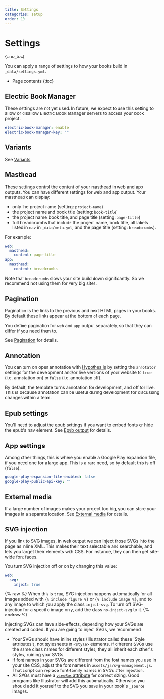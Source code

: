 ```yaml
---
title: Settings
categories: setup
order: 10
---
```


# Settings
{:.no_toc}

You can apply a range of settings to how your books build in `_data/settings.yml`.

* Page contents
{:toc}

## Electric Book Manager

These settings are not yet used. In future, we expect to use this setting to allow or disallow Electric Book Manager servers to access your book project.

``` yaml
electric-book-manager: enable
electric-book-manager-key: ""
```

## Variants

See [Variants](variants.html).

## Masthead

These settings control the content of your masthead in web and app outputs. You can have different settings for web and app output. Your masthead can display:

- only the project name (setting: `project-name`)
- the project name and book title (setting: `book-title`)
- the project name, book title, and page title (setting: `page-title`)
- full breadcrumbs that include the project name, book title, all labels listed in `nav` in `_data/meta.yml`, and the page title (setting: `breadcrumbs`).

For example:

``` yaml
web:
  masthead:
    content: page-title
app:
  masthead:
    content: breadcrumbs
```

Note that `breadcrumbs` slows your site build down significantly. So we recommend not using them for very big sites.

## Pagination

Pagination is the links to the previous and next HTML pages in your books. By default these links appear at the bottom of each page.

You define pagination for `web` and `app` output separately, so that they can differ if you need them to.

See [Pagination](../layout/web-pagination.html) for details.

## Annotation

You can turn on open annotation with [Hypothes.is](https://hypothes.is) by setting the `annotator` settings for the development and/or live versions of your website to `true` (i.e. annotation on) or `false` (i.e. annotation off).

By default, the template turns annotation for development, and off for live. This is because annotation can be useful during development for discussing changes within a team.

## Epub settings

You'll need to adjust the epub settings if you want to embed fonts or hide the epub's nav element. See [Epub output](../output/epub-output.html) for details.

## App settings

Among other things, this is where you enable a Google Play expansion file, if you need one for a large app. This is a rare need, so by default this is off (`false`).

``` yaml
google-play-expansion-file-enabled: false
google-play-public-api-key: ""
```

## External media

If a large number of images makes your project too big, you can store your images in a separate location. See [External media](../images/external-media.html) for details.

## SVG injection

If you link to SVG images, in web output we can inject those SVGs into the page as inline XML. This makes their text selectable and searchable, and lets you target their elements with CSS. For instance, they can then get site-wide font faces.

You turn SVG injection off or on by changing this value:

```yaml
web:
  svg:
    inject: true
```

{% raw %}
When this is `true`, SVG injection happens automatically for all images added with `{% include figure %}` or `{% include image %}`, and to any image to which you apply the class `inject-svg`. To turn off SVG-injection for a specific image only, add the class `no-inject-svg` to it.
{% endraw %}

Injecting SVGs can have side-effects, depending how your SVGs are created and coded. If you are going to inject SVGs, we recommend:

- Your SVGs should have inline styles (Illustrator called these 'Style attributes'), not stylesheets in `<style>` elements. If different SVGs use the same class names for different styles, they all inherit each other's styles, ruining your SVGs.
- If font names in your SVGs are different from the font names you use in your site CSS, adjust the font names in `assets/js/svg-management.js`. That script can replace font-family names in SVGs after injection.
- All SVGs must have a [`viewBox` attribute](https://css-tricks.com/scale-svg/#article-header-id-3) for correct sizing. Good programs like Illustrator will add this automatically. Otherwise you should add it yourself to the SVG you save in your book's `_source` images.
